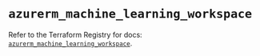 # `azurerm_machine_learning_workspace`

Refer to the Terraform Registry for docs: [`azurerm_machine_learning_workspace`](https://registry.terraform.io/providers/hashicorp/azurerm/4.17.0/docs/resources/machine_learning_workspace).
